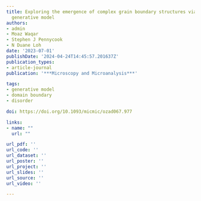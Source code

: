 ```yaml
---
title: Exploring the emergence of complex grain boundary structures via hybrid probabilistic
  generative model
authors:
- admin
- Moaz Waqar
- Stephen J Pennycook
- N Duane Loh
date: '2023-07-01'
publishDate: '2024-04-24T14:45:57.201637Z'
publication_types:
- article-journal
publication: '***Microscopy and Microanalysis***'

tags:
- generative model
- domain boundary
- disorder

doi: https://doi.org/10.1093/micmic/ozad067.977

links:
- name: ""
  url: ""

url_pdf: ''
url_code: ''
url_dataset: ''
url_poster: ''
url_project: ''
url_slides: ''
url_source: ''
url_video: ''

---
```

